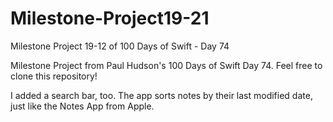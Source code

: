 # Milestone-Project19-21
Milestone Project 19-12 of 100 Days of Swift - Day 74

Milestone Project from Paul Hudson's 100 Days of Swift Day 74. Feel free to clone this repository!

I added a search bar, too. The app sorts notes by their last modified date, just like the Notes App from Apple.
